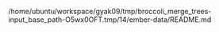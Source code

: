 /home/ubuntu/workspace/gyak09/tmp/broccoli_merge_trees-input_base_path-O5wx0OFT.tmp/14/ember-data/README.md